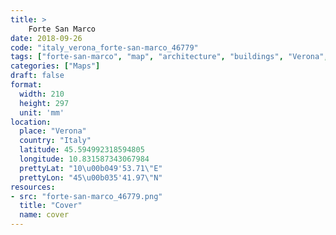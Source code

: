 ```yaml
---
title: > 
    Forte San Marco
date: 2018-09-26
code: "italy_verona_forte-san-marco_46779"
tags: ["forte-san-marco", "map", "architecture", "buildings", "Verona", "Italy"]
categories: ["Maps"]
draft: false
format:
  width: 210
  height: 297
  unit: 'mm'
location:
  place: "Verona"
  country: "Italy"
  latitude: 45.594992318594805
  longitude: 10.831587343067984
  prettyLat: "10\u00b049'53.71\"E"
  prettyLon: "45\u00b035'41.97\"N"
resources:
- src: "forte-san-marco_46779.png"
  title: "Cover"
  name: cover
---
```

